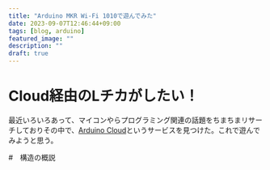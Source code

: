 ```yaml
---
title: "Arduino MKR Wi-Fi 1010で遊んでみた"
date: 2023-09-07T12:46:44+09:00
tags: [blog, arduino]
featured_image: ""
description: ""
draft: true
---
```


# Cloud経由のLチカがしたい！
最近いろいろあって、マイコンやらプログラミング関連の話題をちまちまリサーチしておりその中で、[Arduino Cloud](https://cloud.arduino.cc/)というサービスを見つけた。これで遊んでみようと思う。

#　構造の概説
